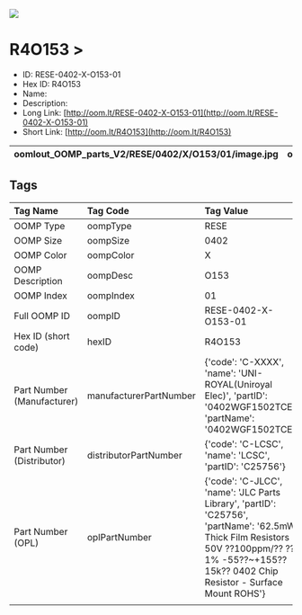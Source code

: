 


  
![][im]
# R4O153 > 

- ID: RESE-0402-X-O153-01
- Hex ID: R4O153
- Name: 
- Description: 
- Long Link: [http://oom.lt/RESE-0402-X-O153-01](http://oom.lt/RESE-0402-X-O153-01)
- Short Link: [http://oom.lt/R4O153](http://oom.lt/R4O153)
  

|oomlout_OOMP_parts_V2/RESE/0402/X/O153/01/image.jpg|oomlout_OOMP_parts_V2/RESE/0402/X/O153/01/image_BOTTOM.jpg|||
| :---: | :---: | :---: | :---: |

## Tags
  

|Tag Name|Tag Code|Tag Value|
| :--- | :--- | :--- |
|OOMP Type|oompType|RESE|
|OOMP Size|oompSize|0402|
|OOMP Color|oompColor|X|
|OOMP Description|oompDesc|O153|
|OOMP Index|oompIndex|01|
|Full OOMP ID|oompID|RESE-0402-X-O153-01|
|Hex ID (short code)|hexID|R4O153|
|Part Number (Manufacturer)|manufacturerPartNumber|{'code': 'C-XXXX', 'name': 'UNI-ROYAL(Uniroyal Elec)', 'partID': '0402WGF1502TCE', 'partName': '0402WGF1502TCE'}|
|Part Number (Distributor)|distributorPartNumber|{'code': 'C-LCSC', 'name': 'LCSC', 'partID': 'C25756'}|
|Part Number (OPL)|oplPartNumber|{'code': 'C-JLCC', 'name': 'JLC Parts Library', 'partID': 'C25756', 'partName': '62.5mW Thick Film Resistors 50V ??100ppm/?? ??1% -55??~+155?? 15k?? 0402  Chip Resistor - Surface Mount ROHS'}|
||||



[im]: oomlout_OOMP_parts_V2/RESE/0402/X/O153/01/image_450.jpg
